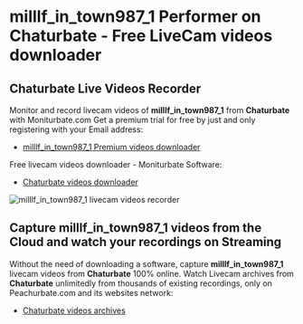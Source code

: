 # milllf_in_town987_1 Performer on Chaturbate - Free LiveCam videos downloader

## Chaturbate Live Videos Recorder

Monitor and record livecam videos of **milllf_in_town987_1** from **Chaturbate** with Moniturbate.com
Get a premium trial for free by just and only registering with your Email address:
* [milllf_in_town987_1 Premium videos downloader](https://moniturbate.com/request-demo-licence-key.html)

Free livecam videos downloader - Moniturbate Software:
* [Chaturbate videos downloader](https://moniturbate.com/moniturbate-download-software.html)

![milllf_in_town987_1 livecam videos recorder](https://peachurnet.com/templates/moniturbate-software.png)


## Capture milllf_in_town987_1 videos from the Cloud and watch your recordings on Streaming

Without the need of downloading a software, capture **milllf_in_town987_1** livecam videos from **Chaturbate** 100% online.
Watch Livecam archives from **Chaturbate** unlimitedly from thousands of existing recordings, only on Peachurbate.com and its websites network:
* [Chaturbate videos archives](https://peachurnet.com/)